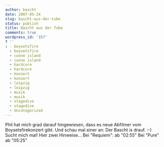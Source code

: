```yaml
---
author: bascht
date: 2007-05-24
slug: bascht-aus-der-tube
status: publish
title: Bascht aus der Tube
comments: true
wordpress_id: '157'
? ''
: - boysetsfire
  - boysetsfire
  - conne island
  - conne island
  - hardcore
  - hardcore
  - konzert
  - konzert
  - leipzig
  - leipzig
  - musik
  - musik
  - stagedive
  - stagedive
  - Uncategorized
---
```


Phil hat mich grad darauf hingewiesen, dass es neue Abfilmer vom
Boysetsfirekonzert gibt. Und schau mal einer an: Der Bascht is
drauf. :-) Sucht mich mal! Hier zwei Hinweise... Bei "Requiem": ab
"02:55" Bei "Pure" ab "05:25"


